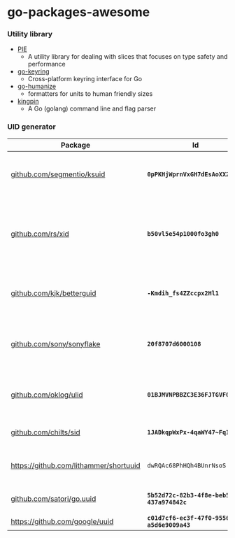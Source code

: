 # go-packages-awesome

### Utility library
- [PIE](https://github.com/elliotchance/pie) 
  - A utility library for dealing with slices that focuses on type safety and performance
- [go-keyring](https://github.com/zalando/go-keyring)
  - Cross-platform keyring interface for Go
- [go-humanize](https://github.com/dustin/go-humanize)
  - formatters for units to human friendly sizes
- [kingpin](https://github.com/alecthomas/kingpin)
  - A Go (golang) command line and flag parser
  
### UID generator
 <table>
    <thead>
      <tr>
        <th>Package</th>
        <th>Id</th>
        <th>Format</th>
      </tr>
    </thead>
    <tbody>
      <tr>
        <td><a href="https://github.com/segmentio/ksuid">github.com/segmentio/ksuid</a></td>
        <td><b><code class="notion-code-inline">0pPKHjWprnVxGH7dEsAoXX2YQvU</code></b></td>
        <td>4 bytes of time (seconds) + 16 random bytes</td>
      </tr>
      <tr>
        <td><a href="https://github.com/rs/xid">github.com/rs/xid</a></td>
        <td><b><code class="notion-code-inline">b50vl5e54p1000fo3gh0</code></b></td>
        <td>4 bytes of time (seconds) + 3 byte machine id + 2 byte process id + 3 bytes random</td>
      </tr>
      <tr>
        <td><a href="https://github.com/kjk/betterguid">github.com/kjk/betterguid</a></td>
        <td><b><code class="notion-code-inline">-Kmdih_fs4ZZccpx2Hl1</code></b></td>
        <td>8 bytes of time (milliseconds) + 9 random bytes</td>
      </tr>
      <tr>
        <td><a href="https://github.com/sony/sonyflake">github.com/sony/sonyflake</a></td>
        <td><b><code class="notion-code-inline">20f8707d6000108</code></b></td>
        <td>~6 bytes of time (10 ms) + 1 byte sequence + 2 bytes machine id</td>
      </tr>
      <tr>
        <td><a href="https://github.com/oklog/ulid">github.com/oklog/ulid</a></td>
        <td><b><code class="notion-code-inline">01BJMVNPBBZC3E36FJTGVF0C4S</code></b></td>
        <td>6 bytes of time (milliseconds) + 8 bytes random</td>
      </tr>
      <tr>
        <td><a href="https://github.com/chilts/sid">github.com/chilts/sid</a></td>
        <td><b><code class="notion-code-inline">1JADkqpWxPx-4qaWY47~FqI</code></b></td>
        <td>8 bytes of time (ns) + 8 random bytes</td>
      </tr>
      <tr>
        <td><a  href="https://github.com/lithammer/shortuuid">https://github.com/lithammer/shortuuid</a></td>
        <td><code class="notion-code-inline">dwRQAc68PhHQh4BUnrNsoS</code></td>
        <td>UUIDv4 or v5, encoded in a more compact way</td>
      </tr>
      <tr>
        <td><a  href="https://github.com/satori/go.uuid">github.com/satori/go.uuid</a></td>
        <td><b><code class="notion-code-inline">5b52d72c-82b3-4f8e-beb5-437a974842c</code></b></td>
        <td>UUIDv4 from <a class="notion-link" href="http://tools.ietf.org/html/rfc4122">RFC 4112</a> for comparison</td>
      </tr>
      <tr>
        <td><a  href="https://github.com/google/uuid">https://github.com/google/uuid</a></td>
        <td><b><code class="notion-code-inline">c01d7cf6-ec3f-47f0-9556-a5d6e9009a43</code></b></td>
        <td>UUIDv4</td>
      </tr>
    </tbody>
  </table>
